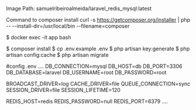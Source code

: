 Image Path:
samuelribeiroalmeida/laravel_redis_mysql:latest

Command to composer install
curl -s https://getcomposer.org/installer | php -- --install-dir=/usr/local/bin  --filename=composer


$ docker exec -it app bash

$ composer install
$ cp .env.example .env
$ php artisan key:generate
$ php artisan config:cache
$ php artisan migrate


#config .env
....
DB_CONNECTION=mysql
DB_HOST=db
DB_PORT=3306
DB_DATABASE=laravel
DB_USERNAME=root
DB_PASSWORD=root

BROADCAST_DRIVER=log
CACHE_DRIVER=file
QUEUE_CONNECTION=sync
SESSION_DRIVER=file
SESSION_LIFETIME=120

REDIS_HOST=redis
REDIS_PASSWORD=null
REDIS_PORT=6379
....